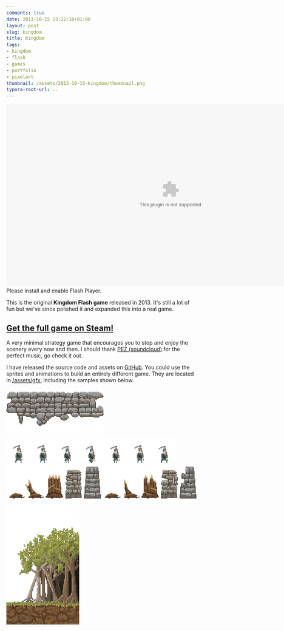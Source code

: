 ```yaml
---
comments: true
date: 2013-10-15 23:22:10+01:00
layout: post
slug: kingdom
title: Kingdom
tags:
- kingdom
- flash
- games
- portfolio
- pixelart
thumbnail: /assets/2013-10-15-kingdom/thumbnail.png
typora-root-url: ..
---
```


<object type="application/x-shockwave-flash" data="/assets/2013-10-15-kingdom/kingdom.swf" width="864" height="480" >
    <param name="movie" value="/assets/2013-10-15-kingdom/kingdom.swf">
    <param name="allowfullscreen" value="true" />
    <embed src="/assets/2013-10-15-kingdom/kingdom.swf" width="865" height="480" quality="high" />
    Please install and enable Flash Player.
</object>

This is the original **Kingdom Flash game** released in 2013. It's still a lot of fun but we've since polished it and expanded this into a real game.

## [Get the full game on Steam!](http://store.steampowered.com/app/368230)

A very minimal strategy game that encourages you to stop and enjoy the scenery every now and then. I should thank [PEZ (soundcloud)](http://soundcloud.com/pez_pez) for the perfect music, go check it out.

I have released the source code and assets on [GitHub](http://github.com/noio/kingdom). You could use the sprites and animations to build an entirely different game. They are located in [/assets/gfx](https://github.com/noio/kingdom/tree/master/assets/gfx), including the samples shown below.


![](/assets/2013-10-15-kingdom/cobblestones.png)
![](/assets/2013-10-15-kingdom/farmer.png)
![](/assets/2013-10-15-kingdom/walls.png)
![](/assets/2013-10-15-kingdom/treeline.png)

